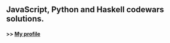 ## JavaScript, Python and Haskell codewars solutions.

#### >> [My profile](https://www.codewars.com/users/Puck)
